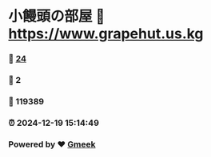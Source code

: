 # 小饅頭の部屋 :link: https://www.grapehut.us.kg 
### :page_facing_up: [24](https://www.grapehut.us.kg/tag.html) 
### :speech_balloon: 2 
### :hibiscus: 119389 
### :alarm_clock: 2024-12-19 15:14:49 
### Powered by :heart: [Gmeek](https://github.com/Meekdai/Gmeek)
